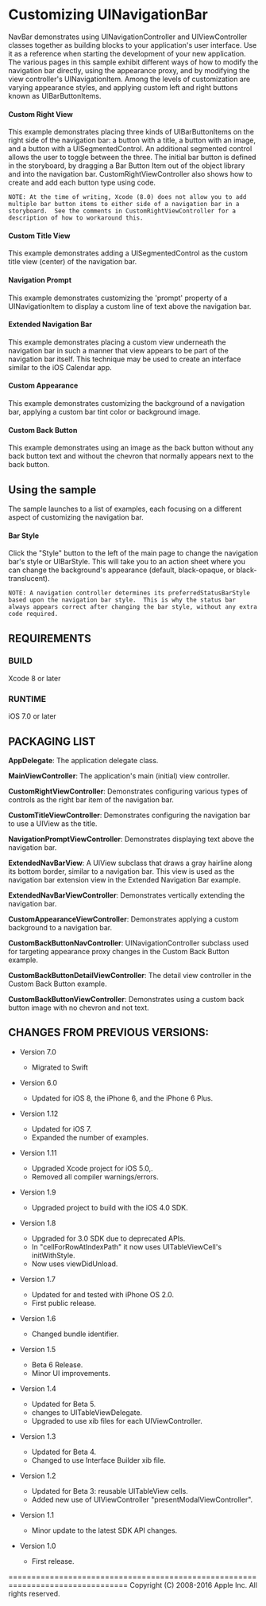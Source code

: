 # Customizing UINavigationBar

NavBar demonstrates using UINavigationController and UIViewController classes together as building blocks to your application's user interface.  Use it as a reference when starting the development of your new application.  The various pages in this sample exhibit different ways of how to modify the navigation bar directly, using the appearance proxy, and by modifying the view controller's UINavigationItem.  Among the levels of customization are varying appearance styles, and applying custom left and right buttons known as UIBarButtonItems.

#### Custom Right View ####

This example demonstrates placing three kinds of UIBarButtonItems on the right side of the navigation bar: a button with a title, a button with an image, and a button with a UISegmentedControl.  An additional segmented control allows the user to toggle between the three.  The initial bar button is defined in the storyboard, by dragging a Bar Button Item out of the object library and into the navigation bar.  CustomRightViewController also shows how to create and add each button type using code.

    NOTE: At the time of writing, Xcode (8.0) does not allow you to add multiple bar button items to either side of a navigation bar in a storyboard.  See the comments in CustomRightViewController for a description of how to workaround this.

#### Custom Title View ####

This example demonstrates adding a UISegmentedControl as the custom title view (center) of the navigation bar.

#### Navigation Prompt ####

This example demonstrates customizing the 'prompt' property of a UINavigationItem to display a custom line of text above the navigation bar.

#### Extended Navigation Bar ####

This example demonstrates placing a custom view underneath the navigation bar in such a manner that view appears to be part of the navigation bar itself.  This technique may be used to create an interface similar to the iOS Calendar app.
    
#### Custom Appearance ####

This example demonstrates customizing the background of a navigation bar, applying a custom bar tint color or background image.
    
#### Custom Back Button ####

This example demonstrates using an image as the back button without any back button text and without the chevron that normally appears next to the back button.

## Using the sample ##

The sample launches to a list of examples, each focusing on a different aspect of customizing the navigation bar.

#### Bar Style ####
Click the "Style" button to the left of the main page to change the navigation bar's style or UIBarStyle.   This will take you to an action sheet where you can change the background's appearance (default, black-opaque, or black-translucent).

    NOTE: A navigation controller determines its preferredStatusBarStyle based upon the navigation bar style.  This is why the status bar always appears correct after changing the bar style, without any extra code required.


REQUIREMENTS
--------------------------------------------------------------------------------

### BUILD ###
Xcode 8 or later

### RUNTIME ###
iOS 7.0 or later


PACKAGING LIST
--------------------------------------------------------------------------------

**AppDelegate**: The application delegate class.

**MainViewController**: The application's main (initial) view controller.

**CustomRightViewController**: Demonstrates configuring various types of controls as the right bar item of the navigation bar.
    
**CustomTitleViewController**: Demonstrates configuring the navigation bar to use a UIView as the title.
    
**NavigationPromptViewController**: Demonstrates displaying text above the navigation bar.
    
**ExtendedNavBarView**: A UIView subclass that draws a gray hairline along its bottom border, similar to a navigation bar.  This view is used as the navigation bar extension view in the Extended Navigation Bar example.
    
**ExtendedNavBarViewController**: Demonstrates vertically extending the navigation bar.
    
**CustomAppearanceViewController**: Demonstrates applying a custom background to a navigation bar.
    
**CustomBackButtonNavController**: UINavigationController subclass used for targeting appearance proxy changes in the Custom Back Button example.
    
**CustomBackButtonDetailViewController**: The detail view controller in the Custom Back Button example.
    
**CustomBackButtonViewController**: Demonstrates using a custom back button image with no chevron and not text.


CHANGES FROM PREVIOUS VERSIONS:
--------------------------------------------------------------------------------

+ Version 7.0
    - Migrated to Swift

+ Version 6.0
    - Updated for iOS 8, the iPhone 6, and the iPhone 6 Plus.

+ Version 1.12
    - Updated for iOS 7.
    - Expanded the number of examples.

+ Version 1.11 
    - Upgraded Xcode project for iOS 5.0,.
    - Removed all compiler warnings/errors.

+ Version 1.9 
    - Upgraded project to build with the iOS 4.0 SDK.

+ Version 1.8 
    - Upgraded for 3.0 SDK due to deprecated APIs.
    - In "cellForRowAtIndexPath" it now uses UITableViewCell's initWithStyle. 
    - Now uses viewDidUnload.

+ Version 1.7 
    - Updated for and tested with iPhone OS 2.0. 
    - First public release.

+ Version 1.6 
    - Changed bundle identifier.

+ Version 1.5 
    - Beta 6 Release.
    - Minor UI improvements.

+ Version 1.4 
    - Updated for Beta 5.
    - changes to UITableViewDelegate.
    - Upgraded to use xib files for each UIViewController.

+ Version 1.3 
    - Updated for Beta 4.
    - Changed to use Interface Builder xib file.

+ Version 1.2 
    - Updated for Beta 3: reusable UITableView cells.
    - Added new use of UIViewController "presentModalViewController".

+ Version 1.1 
    - Minor update to the latest SDK API changes.

+ Version 1.0 
    - First release.


================================================================================
Copyright (C) 2008-2016 Apple Inc. All rights reserved.

